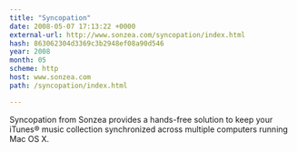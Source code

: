 ```yaml
---
title: "Syncopation"
date: 2008-05-07 17:13:22 +0000
external-url: http://www.sonzea.com/syncopation/index.html
hash: 863062304d3369c3b2948ef08a90d546
year: 2008
month: 05
scheme: http
host: www.sonzea.com
path: /syncopation/index.html

---
```


Syncopation from Sonzea provides a hands-free solution to keep your iTunes® music collection synchronized across multiple computers running Mac OS X.
